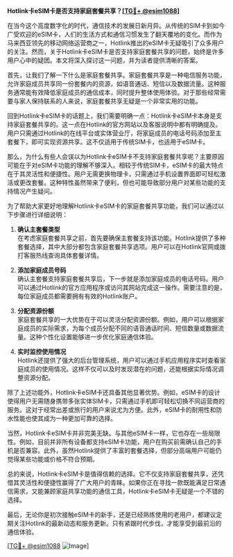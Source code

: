 **Hotlink卡eSIM卡是否支持家庭套餐共享？[[TG💪+ @esim1088](https://t.me/s/esim1088)]**

在当今这个高度数字化的时代，通信技术的发展日新月异。从传统的SIM卡到如今广受欢迎的eSIM卡，人们的生活方式和通信习惯发生了翻天覆地的变化。而作为马来西亚领先的移动网络运营商之一，Hotlink推出的eSIM卡无疑吸引了众多用户的关注。然而，关于Hotlink卡eSIM卡是否支持家庭套餐共享的问题，始终是许多用户心中的疑团。本文将深入探讨这一问题，并为读者提供清晰的答案。

首先，让我们了解一下什么是家庭套餐共享。家庭套餐共享是一种电信服务功能，允许家庭成员共享同一份套餐内的资源，如语音通话、短信以及数据流量。这种服务通常能有效降低家庭成员的通信成本，同时提升整体使用体验。对于那些经常需要与家人保持联系的人来说，家庭套餐共享无疑是一个非常实用的功能。

回到Hotlink卡eSIM卡的话题上，我们需要明确一点：Hotlink卡eSIM卡本身是支持家庭套餐共享的。这一点在Hotlink的官方网站以及客服说明中都有明确提及。用户只需通过Hotlink的在线平台或实体营业厅，将家庭成员的电话号码添加至主套餐下，即可实现资源共享。这不仅适用于传统SIM卡，也适用于eSIM卡。

那么，为什么有些人会误以为Hotlink卡eSIM卡不支持家庭套餐共享呢？主要原因可能在于对eSIM卡功能的理解不够深入。相较于传统SIM卡，eSIM卡的最大特点在于其灵活性和便捷性。用户无需更换物理卡，只需通过手机设置界面即可轻松激活或更改套餐。这种特性虽然带来了便利，但也可能导致部分用户对某些功能的支持情况产生疑问。

为了帮助大家更好地理解Hotlink卡eSIM卡的家庭套餐共享功能，我们可以通过以下步骤进行详细说明：

1. **确认主套餐类型**  
   在考虑家庭套餐共享之前，首先要确保主套餐支持该功能。Hotlink提供了多种套餐选择，其中大部分都包含家庭套餐共享选项。用户可以在Hotlink官网或拨打客服热线查询具体套餐详情。

2. **添加家庭成员号码**  
   确认主套餐支持家庭套餐共享后，下一步就是添加家庭成员的电话号码。用户可以通过Hotlink的官方应用程序或访问其网站完成这一操作。需要注意的是，每位家庭成员都需要拥有有效的Hotlink账户。

3. **分配资源份额**  
   家庭套餐共享的一大优势在于可以灵活分配资源份额。例如，用户可以根据家庭成员的实际需求，为每个成员分配不同的语音通话时间、短信数量或数据流量。这种个性化设置能够进一步优化家庭通信体验。

4. **实时监控使用情况**  
   Hotlink还提供了强大的后台管理系统，用户可以通过手机应用程序实时查看家庭成员的使用情况。这样不仅可以及时发现潜在的问题，还能根据实际情况调整资源分配。

除了上述功能外，Hotlink卡eSIM卡还具备其他显著优势。例如，eSIM卡的设计使得用户无需随身携带多张实体SIM卡，只需通过手机即可轻松切换不同运营商的服务。这对于经常出差或旅行的用户来说尤为方便。此外，eSIM卡的耐用性和防水性能也使其成为一种更加可靠的选择。

当然，Hotlink卡eSIM卡并非完美无缺。与其他eSIM卡一样，它也存在一些局限性。例如，目前并非所有设备都支持eSIM卡功能，用户在购买前需确认自己的手机是否兼容。此外，虽然Hotlink提供了丰富的套餐选择，但部分高端用户可能仍觉得某些功能或价格不符合预期。

总的来说，Hotlink卡eSIM卡是值得信赖的选择。它不仅支持家庭套餐共享，还凭借其灵活性和便捷性赢得了广大用户的青睐。如果你正在寻找一款既能满足日常通信需求，又能兼顾家庭共享功能的通信工具，Hotlink卡eSIM卡无疑是一个不错的选择。

最后，无论你是初次接触eSIM卡的新手，还是已经熟练使用的老用户，都建议定期关注Hotlink的最新动态和服务更新。只有紧跟时代步伐，才能享受到最前沿的通信体验。

[[TG💪+ @esim1088](https://t.me/s/esim1088) ![Image](https://i.postimg.cc/4NQfJmqS/Snipaste-2025-05-13-00-14-12.png)]
